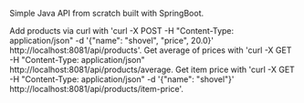 Simple Java API from scratch built with SpringBoot.

Add products via curl with 'curl -X POST -H "Content-Type: application/json" -d '{"name": "shovel", "price", 20.0}' http://localhost:8081/api/products'.
Get average of prices with 'curl -X GET -H "Content-Type: application/json" http://localhost:8081/api/products/average.
Get item price with 'curl -X GET -H "Content-Type: application/json" -d '{"name": "shovel"}' http://localhost:8081/api/products/item-price'.

